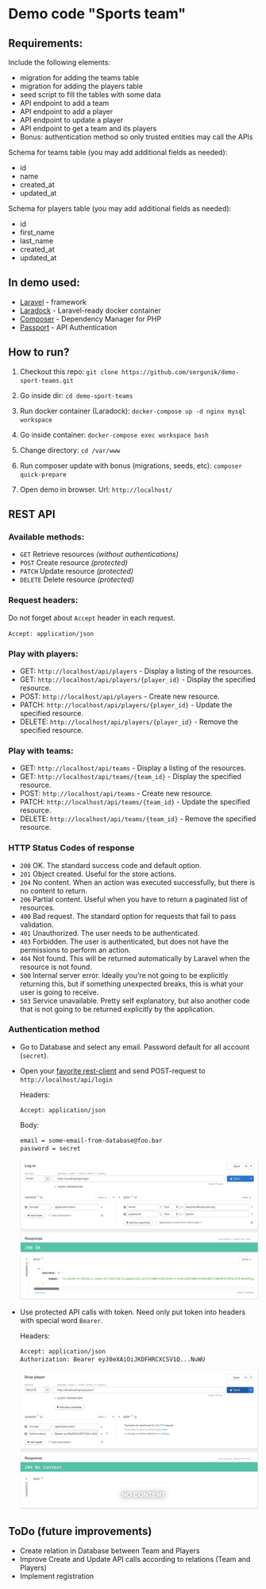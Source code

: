 # Demo code "Sports team"

## Requirements:

Include the following elements:
- migration for adding the teams table
- migration for adding the players table
- seed script to fill the tables with some data
- API endpoint to add a team
- API endpoint to add a player
- API endpoint to update a player
- API endpoint to get a team and its players
- Bonus: authentication method so only trusted entities may call the APIs

Schema for teams table (you may add additional fields as needed):

- id
- name
- created_at
- updated_at

Schema for players table (you may add additional fields as needed):

- id
- first_name
- last_name
- created_at
- updated_at

## In demo used:

- [Laravel](https://laravel.com/) - framework
- [Laradock](https://laradock.io/) - Laravel-ready docker container
- [Composer](https://getcomposer.org/) - Dependency Manager for PHP
- [Passport](https://laravel.com/docs/5.7/passport) - API Authentication 

## How to run?

1. Checkout this repo: `git clone https://github.com/sergunik/demo-sport-teams.git`

1. Go inside dir: `cd demo-sport-teams`

1. Run docker container (Laradock): `docker-compose up -d nginx mysql workspace`

1. Go inside container: `docker-compose exec workspace bash`

1. Change directory: `cd /var/www`

1. Run composer update with bonus (migrations, seeds, etc): `composer quick-prepare`

1. Open demo in browser. Url: `http://localhost/`

## REST API
### Available methods:
- `GET` Retrieve resources _(without authentications)_
- `POST` Create resource _(protected)_
- `PATCH` Update resource _(protected)_
- `DELETE` Delete resource _(protected)_

### Request headers:
Do not forget about `Accept` header in each request.

`Accept: application/json`

### Play with players:

- GET: `http://localhost/api/players` - Display a listing of the resources.
- GET: `http://localhost/api/players/{player_id}` - Display the specified resource.
- POST: `http://localhost/api/players` - Create new resource.
- PATCH: `http://localhost/api/players/{player_id}` - Update the specified resource.
- DELETE: `http://localhost/api/players/{player_id}` - Remove the specified resource.

### Play with teams:

- GET: `http://localhost/api/teams` - Display a listing of the resources.
- GET: `http://localhost/api/teams/{team_id}` - Display the specified resource.
- POST: `http://localhost/api/teams` - Create new resource.
- PATCH: `http://localhost/api/teams/{team_id}` - Update the specified resource.
- DELETE: `http://localhost/api/teams/{team_id}` - Remove the specified resource.

### HTTP Status Codes of response

- `200` OK. The standard success code and default option.
- `201` Object created. Useful for the store actions.
- `204` No content. When an action was executed successfully, but there is no content to return.
- `206` Partial content. Useful when you have to return a paginated list of resources.
- `400` Bad request. The standard option for requests that fail to pass validation.
- `401` Unauthorized. The user needs to be authenticated.
- `403` Forbidden. The user is authenticated, but does not have the permissions to perform an action.
- `404` Not found. This will be returned automatically by Laravel when the resource is not found.
- `500` Internal server error. Ideally you're not going to be explicitly returning this, but if something unexpected breaks, this is what your user is going to receive.
- `503` Service unavailable. Pretty self explanatory, but also another code that is not going to be returned explicitly by the application.

### Authentication method
- Go to Database and select any email. Password default for all account (`secret`).
- Open your [favorite rest-client](https://chrome.google.com/webstore/detail/restlet-client-rest-api-t/aejoelaoggembcahagimdiliamlcdmfm) and send POST-request to  `http://localhost/api/login`

    Headers:
    ```
    Accept: application/json
    ```
    Body:
    ```
    email = some-email-from-database@foo.bar
    password = secret
    ```
    
    ![Get token](https://raw.githubusercontent.com/sergunik/demo-sport-teams/master/screenshot_1.png)

- Use protected API calls with token. Need only put token into headers with special word `Bearer`. 
    
    Headers:
    ```
    Accept: application/json
    Authorization: Bearer eyJ0eXAiOiJKDFHRCXCSV1Q...NuWU
    ```
    
    ![Drop player](https://raw.githubusercontent.com/sergunik/demo-sport-teams/master/screenshot_2.png)
    
## ToDo (future improvements)
- Create relation in Database between Team and Players
- Improve Create and Update API calls according to relations (Team and Players)
- Implement registration  